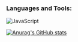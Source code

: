 ### Languages and Tools:
![JavaScript](https://img.shields.io/badge/-JavaScript-090909?style=for-the-badge&logo=JavaScript&logoColor=E9D54D)

[![Anurag's GitHub stats](https://github-readme-stats.vercel.app/api?username=zipmishahl2)](https://github.com/anuraghazra/github-readme-stats)
